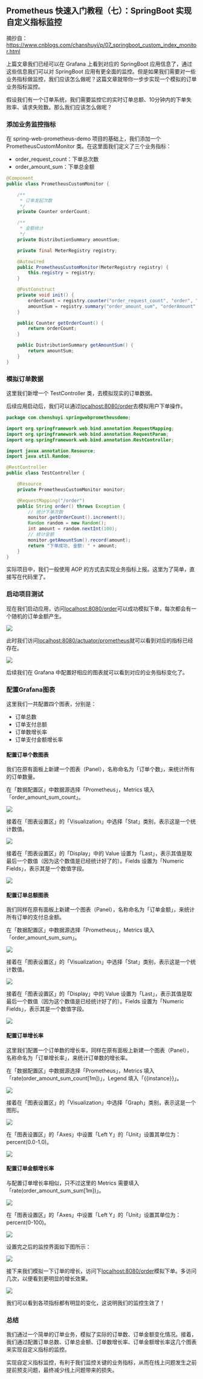
## Prometheus 快速入门教程（七）：SpringBoot 实现自定义指标监控
摘抄自：https://www.cnblogs.com/chanshuyi/p/07_springboot_custom_index_monitor.html


上篇文章我们已经可以在 Grafana 上看到对应的 SpringBoot 应用信息了，通过这些信息我们可以对 SpringBoot 应用有更全面的监控。但是如果我们需要对一些业务指标做监控，我们应该怎么做呢？这篇文章就带你一步步实现一个模拟的订单业务指标监控。


假设我们有一个订单系统，我们需要监控它的实时订单总额、10分钟内的下单失败率、请求失败数。那么我们应该怎么做呢？


### 添加业务监控指标


在 spring-web-prometheus-demo 项目的基础上，我们添加一个 PrometheusCustomMonitor 类。在这里面我们定义了三个业务指标：


* order_request_count：下单总次数    
* order_amount_sum：下单总金额


```java
@Component
public class PrometheusCustomMonitor {

    /**
     * 订单发起次数
     */
    private Counter orderCount;

    /**
     * 金额统计
     */
    private DistributionSummary amountSum;

    private final MeterRegistry registry;

    @Autowired
    public PrometheusCustomMonitor(MeterRegistry registry) {
        this.registry = registry;
    }

    @PostConstruct
    private void init() {
        orderCount = registry.counter("order_request_count", "order", "test-svc");
        amountSum = registry.summary("order_amount_sum", "orderAmount", "test-svc");
    }

    public Counter getOrderCount() {
        return orderCount;
    }

    public DistributionSummary getAmountSum() {
        return amountSum;
    }
}

```


### 模拟订单数据





这里我们新增一个 TestController 类，去模拟现实的订单数据。


后续应用启动后，我们可以通过[localhost:8080/order](http://localhost:8080/order "localhost:8080/order")去模拟用户下单操作。


```java
package com.chenshuyi.springwebprometheusdemo;

import org.springframework.web.bind.annotation.RequestMapping;
import org.springframework.web.bind.annotation.RequestParam;
import org.springframework.web.bind.annotation.RestController;

import javax.annotation.Resource;
import java.util.Random;

@RestController
public class TestController {

    @Resource
    private PrometheusCustomMonitor monitor;

    @RequestMapping("/order")
    public String order() throws Exception {
        // 统计下单次数
        monitor.getOrderCount().increment();
        Random random = new Random();
        int amount = random.nextInt(100);
        // 统计金额
        monitor.getAmountSum().record(amount);
        return "下单成功, 金额: " + amount;
    }
}

```


实际项目中，我们一般使用 AOP 的方式去实现业务指标上报。这里为了简单，直接写在代码里了。


### 启动项目测试


现在我们启动应用，访问[localhost:8080/order](http://localhost:8080/order "localhost:8080/order")可以成功模拟下单，每次都会有一个随机的订单金额产生。


![](assets/c319a6bff2c15f82e533d10b9826bbcd.jpg)


此时我们访问[localhost:8080/actuator/prometheus](http://localhost:8080/actuator/prometheus "localhost:8080/actuator/prometheus")就可以看到对应的指标已经存在。


![](assets/4d2e8689af9cb398d2b42959fdd48bc4.jpg)


后续我们在 Grafana 中配置好相应的图表就可以看到对应的业务指标变化了。


### 配置Grafana图表


这里我们一共配置四个图表，分别是：


* 订单总数    
* 订单支付总额    
* 订单数增长率    
* 订单支付金额增长率


#### 配置订单个数图表


我们在原有面板上新建一个图表（Panel），名称命名为「订单个数」，来统计所有的订单数量。


在「数据配置区」中数据源选择「Prometheus」，Metrics 填入「order_amount_sum_count」。


![](assets/5649252ed2c0ba28d9bac69904638c56.jpg)


接着在「图表设置区」的「Visualization」中选择「Stat」类别，表示这是一个统计数值。


![](assets/176ffce653894285ba4a31dfba4dce24.jpg)


接着在「图表设置区」的「Display」中的 Value 设置为「Last」，表示其值是取最后一个数值（因为这个数值是已经统计好了的）。Fields 设置为「Numeric Fields」，表示其是一个数值字段。


![](assets/86324789f9fd7ee97dc501e843345cba.jpg)


#### 配置订单总额图表





我们同样在原有面板上新建一个图表（Panel），名称命名为「订单金额」，来统计所有订单的支付总金额。


在「数据配置区」中数据源选择「Prometheus」，Metrics 填入「order_amount_sum_sum」。


![](assets/bd9c91da14724841127c9c6aabb1e8d4.jpg)


接着在「图表设置区」的「Visualization」中选择「Stat」类别，表示这是一个统计数值。


![](assets/176ffce653894285ba4a31dfba4dce24.jpg)


接着在「图表设置区」的「Display」中的 Value 设置为「Last」，表示其值是取最后一个数值（因为这个数值是已经统计好了的）。Fields 设置为「Numeric Fields」，表示其是一个数值字段。


![](assets/86324789f9fd7ee97dc501e843345cba.jpg)


#### 配置订单增长率


这里我们配置一个订单数的增长率，同样在原有面板上新建一个图表（Panel），名称命名为「订单增长率」，来统计订单数的增长率。


在「数据配置区」中数据源选择「Prometheus」，Metrics 填入「rate(order_amount_sum_count[1m])」，Legend 填入「{{instance}}」。


![](assets/db49e7a5a37f1ebb175bb2cc9a36b154.jpg)


接着在「图表设置区」的「Visualization」中选择「Graph」类别，表示这是一个图形。


![](assets/e040595559bee898865168e072e51bbf.jpg)


在「图表设置区」的「Axes」中设置「Left Y」的「Unit」设置其单位为：percent(0.0-1.0)。


![](assets/b8e9a48bf1fb1d1ff802232e05a0419d.jpg)


#### 配置订单金额增长率


与配置订单增长率相似，只不过这里的 Metrics 需要填入「rate(order_amount_sum_sum[1m])」。


![](assets/d5f3b9be7c01fa4952c4b6f8a00da6be.jpg)


在「图表设置区」的「Axes」中设置「Left Y」的「Unit」设置其单位为：percent(0-100)。


![](assets/dcee8b0c9a43985285ed529d89817eb3.jpg)


设置完之后的监控界面如下图所示：


![](assets/9660887bc6b59af59b2b40684f8500f8.jpg)


接下来我们模拟一下订单的增长，访问下[localhost:8080/order](http://localhost:8080/order "localhost:8080/order")模拟下单。多访问几次，以便看到更明显的增长效果。


![](assets/38c9143c86aad12e71e0f72605a07c9c.jpg)


我们可以看到各项指标都有明显的变化，这说明我们的监控生效了！

### 总结


我们通过一个简单的订单业务，模拟了实际的订单数、订单金额变化情况。接着，我们通过配置订单总数、订单总金额、订单数增长率、订单金额增长率这几个图表来实现自定义指标的监控。


实现自定义指标监控，有利于我们监控关键的业务指标，从而在线上问题发生之前提前预支问题，最终减少线上问题带来的损失。




